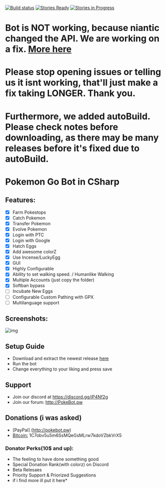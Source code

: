 [![Build status](https://ci.appveyor.com/api/projects/status/d820gn08fa3pwuih?svg=true)](https://ci.appveyor.com/project/shiftcodeYT/pokebot3)
[![Stories Ready](https://badge.waffle.io/shiftcodeYT/PokeBot3.png?label=ready&title=Ready)](https://waffle.io/shiftcodeYT/PokeBot3)
[![Stories in Progress](https://badge.waffle.io/shiftcodeYT/PokeBot3.png?label=in%20progress&title=In%20Progress)](https://waffle.io/shiftcodeYT/PokeBot3)
# Bot is NOT working, because niantic changed the API. We are working on a fix. [More here](https://github.com/shiftcodeYT/PokeBot3/issues/123)
# Please stop opening issues or telling us it isnt working, that'll just make a fix taking LONGER. Thank you.
# Furthermore, we added autoBuild. Please check notes before downloading, as there may be many releases before it's fixed due to autoBuild.

# Pokemon Go Bot in CSharp

## Features:
- [x] Farm Pokestops
- [x] Catch Pokemon
- [x] Transfer Pokemon
- [x] Evolve Pokemon
- [x] Login with PTC
- [x] Login with Google
- [x] Hatch Eggs
- [x] Add awesome colorZ
- [x] Use Incense/LuckyEgg
- [x] GUI
- [x] Highly Configurable
- [x] Ability to set walking speed. / Humanlike Walking
- [x] Multiple Accounts (just copy the folder)
- [x] Softban bypass
- [ ] Incubate New Eggs
- [ ] Configurable Custom Pathing with GPX
- [ ] Multilanguage support

## Screenshots:
![img](http://i.imgur.com/WqgyLOf.png)

## Setup Guide
- Download and extract the newest release [here](https://github.com/shiftcodeYT/PokeBot3/releases/latest)
- Run the bot
- Change everything to your liking and press save

## Support
- Join our discord at https://discord.gg/jP4Nf2g
- Join our forum: http://PokeBot.pw

## Donations (i was asked)
- [PayPal] (http://pokebot.pw)
- [Bitcoin:](bitcoin:1C7obv5u5m6SsMQeGsMLrw7kdoVZbkVrX5) 1C7obv5u5m6SsMQeGsMLrw7kdoVZbkVrX5

### Donator Perks(10$ and up):
- The feeling to have done something good
- Special Donation Rank(with colorz) on Discord
- Beta Relesaes
- Priority Support & Priorized Suggestions
- if i find more ill put it here*
